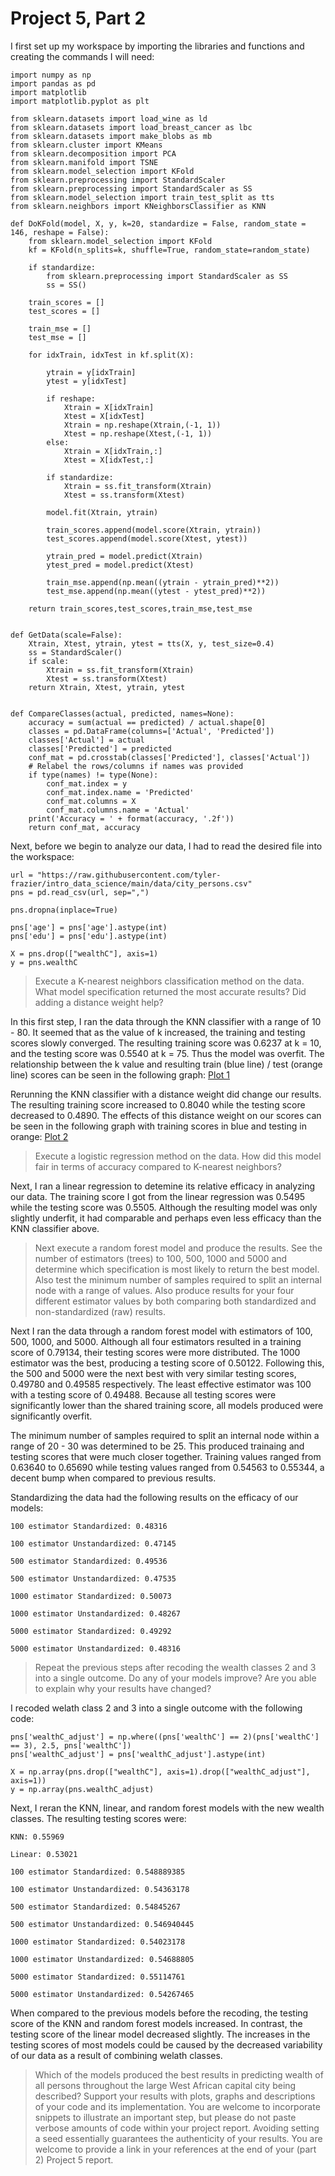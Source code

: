 # Project 5, Part 2

I first set up my workspace by importing the libraries and functions and creating the commands I will need:
```
import numpy as np
import pandas as pd
import matplotlib
import matplotlib.pyplot as plt

from sklearn.datasets import load_wine as ld
from sklearn.datasets import load_breast_cancer as lbc
from sklearn.datasets import make_blobs as mb
from sklearn.cluster import KMeans
from sklearn.decomposition import PCA
from sklearn.manifold import TSNE
from sklearn.model_selection import KFold
from sklearn.preprocessing import StandardScaler
from sklearn.preprocessing import StandardScaler as SS
from sklearn.model_selection import train_test_split as tts
from sklearn.neighbors import KNeighborsClassifier as KNN

def DoKFold(model, X, y, k=20, standardize = False, random_state = 146, reshape = False):
    from sklearn.model_selection import KFold
    kf = KFold(n_splits=k, shuffle=True, random_state=random_state)

    if standardize:
        from sklearn.preprocessing import StandardScaler as SS
        ss = SS()

    train_scores = []
    test_scores = []

    train_mse = []
    test_mse = []

    for idxTrain, idxTest in kf.split(X):
        
        ytrain = y[idxTrain]
        ytest = y[idxTest]
            
        if reshape:
            Xtrain = X[idxTrain]
            Xtest = X[idxTest]
            Xtrain = np.reshape(Xtrain,(-1, 1))
            Xtest = np.reshape(Xtest,(-1, 1))
        else:
            Xtrain = X[idxTrain,:]
            Xtest = X[idxTest,:]

        if standardize:
            Xtrain = ss.fit_transform(Xtrain)
            Xtest = ss.transform(Xtest)

        model.fit(Xtrain, ytrain)

        train_scores.append(model.score(Xtrain, ytrain))
        test_scores.append(model.score(Xtest, ytest))

        ytrain_pred = model.predict(Xtrain)
        ytest_pred = model.predict(Xtest)

        train_mse.append(np.mean((ytrain - ytrain_pred)**2))
        test_mse.append(np.mean((ytest - ytest_pred)**2))

    return train_scores,test_scores,train_mse,test_mse


def GetData(scale=False):
    Xtrain, Xtest, ytrain, ytest = tts(X, y, test_size=0.4)
    ss = StandardScaler()
    if scale:
        Xtrain = ss.fit_transform(Xtrain)
        Xtest = ss.transform(Xtest)
    return Xtrain, Xtest, ytrain, ytest


def CompareClasses(actual, predicted, names=None):
    accuracy = sum(actual == predicted) / actual.shape[0]
    classes = pd.DataFrame(columns=['Actual', 'Predicted'])
    classes['Actual'] = actual
    classes['Predicted'] = predicted
    conf_mat = pd.crosstab(classes['Predicted'], classes['Actual'])
    # Relabel the rows/columns if names was provided
    if type(names) != type(None):
        conf_mat.index = y
        conf_mat.index.name = 'Predicted'
        conf_mat.columns = X
        conf_mat.columns.name = 'Actual'
    print('Accuracy = ' + format(accuracy, '.2f'))
    return conf_mat, accuracy
```

Next, before we begin to analyze our data, I had to read the desired file into the workspace:
```
url = "https://raw.githubusercontent.com/tyler-frazier/intro_data_science/main/data/city_persons.csv"
pns = pd.read_csv(url, sep=",")

pns.dropna(inplace=True)

pns['age'] = pns['age'].astype(int)
pns['edu'] = pns['edu'].astype(int)

X = pns.drop(["wealthC"], axis=1)
y = pns.wealthC
```


> Execute a K-nearest neighbors classification method on the data. What model specification returned the most accurate results? Did adding a distance weight help?

In this first step, I ran the data through the KNN classifier with a range of 10 - 80. It seemed that as the value of k increased, the training and testing scores slowly converged. The resulting training score was 0.6237 at k = 10, and the testing score was 0.5540 at k = 75. Thus the model was overfit. 
The relationship between the k value and resulting train (blue line) / test (orange line) scores can be seen in the following graph: [Plot 1](rplot1.png)

Rerunning the KNN classifier with a distance weight did change our results. The resulting training score increased to 0.8040 while the testing score decreased to 0.4890. The effects of this distance weight on our scores can be seen in the following graph with training scores in blue and testing in orange: [Plot 2](rplot2.png)


> Execute a logistic regression method on the data. How did this model fair in terms of accuracy compared to K-nearest neighbors?

Next, I ran a linear regression to detemine its relative efficacy in analyzing our data. The training score I got from the linear regression was 0.5495 while the testing score was 0.5505. Although the resulting model was only slightly underfit, it had comparable and perhaps even less efficacy than the KNN classifier above.


> Next execute a random forest model and produce the results. See the number of estimators (trees) to 100, 500, 1000 and 5000 and determine which specification is most likely to return the best model. Also test the minimum number of samples required to split an internal node with a range of values. Also produce results for your four different estimator values by both comparing both standardized and non-standardized (raw) results.

Next I ran the data through a random forest model with estimators of 100, 500, 1000, and 5000. Although all four estimators resulted in a training score of 0.79134, their testing scores were more distributed. The 1000 estimator was the best, producing a testing score of 0.50122. Following this, the 500 and 5000 were the next best with very similar testing scores, 0.49780 and 0.49585 respectively. The least effective estimator was 100 with a testing score of 0.49488. Because all testing scores were significantly lower than the shared training score, all models produced were significantly overfit.

The minimum number of samples required to split an internal node within a range of 20 - 30 was determined to be 25. This produced trainaing and testing scores that were much closer together. Training values ranged from 0.63640 to 0.65690 while testing values ranged from 0.54563 to 0.55344, a decent bump when compared to previous results.

Standardizing the data had the following results on the efficacy of our models:

    100 estimator Standardized: 0.48316
    
    100 estimator Unstandardized: 0.47145
    
    500 estimator Standardized: 0.49536
    
    500 estimator Unstandardized: 0.47535
    
    1000 estimator Standardized: 0.50073
    
    1000 estimator Unstandardized: 0.48267
    
    5000 estimator Standardized: 0.49292
    
    5000 estimator Unstandardized: 0.48316


> Repeat the previous steps after recoding the wealth classes 2 and 3 into a single outcome. Do any of your models improve? Are you able to explain why your results have changed?

I recoded welath class 2 and 3 into a single outcome with the following code:
```
pns['wealthC_adjust'] = np.where((pns['wealthC'] == 2)(pns['wealthC'] == 3), 2.5, pns['wealthC'])
pns['wealthC_adjust'] = pns['wealthC_adjust'].astype(int)

X = np.array(pns.drop(["wealthC"], axis=1).drop(["wealthC_adjust"], axis=1))
y = np.array(pns.wealthC_adjust)
```

Next, I reran the KNN, linear, and random forest models with the new wealth classes. The resulting testing scores were:

    KNN: 0.55969
    
    Linear: 0.53021
    
    100 estimator Standardized: 0.548889385
    
    100 estimator Unstandardized: 0.54363178
    
    500 estimator Standardized: 0.54845267
    
    500 estimator Unstandardized: 0.546940445
    
    1000 estimator Standardized: 0.54023178
    
    1000 estimator Unstandardized: 0.54688805
    
    5000 estimator Standardized: 0.55114761
    
    5000 estimator Unstandardized: 0.54267465

When compared to the previous models before the recoding, the testing score of the KNN and random forest models increased. In contrast, the testing score of the linear model decreased slightly. The increases in the testing scores of most models could be caused by the decreased variability of our data as a result of combining welath classes.

> Which of the models produced the best results in predicting wealth of all persons throughout the large West African capital city being described? Support your results with plots, graphs and descriptions of your code and its implementation. You are welcome to incorporate snippets to illustrate an important step, but please do not paste verbose amounts of code within your project report. Avoiding setting a seed essentially guarantees the authenticity of your results. You are welcome to provide a link in your references at the end of your (part 2) Project 5 report.
